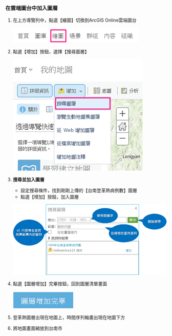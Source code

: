 ### 在雲端圖台中加入圖層

1.  在上方導覽列中，點選【繪圖】切換到ArcGIS Online雲端圖台
   
    ![](/assets/ex01/image11.png)

2.  點選【增加】按鈕，選擇【搜尋圖層】
    
    ![](/assets/ex01/image12.png)
    
3.  **搜尋並加入圖層**
    
    - 設定搜尋條件，找到剛剛上傳的【台南登革熱病例數】圖層
    - 點選【增加】按鈕，加入圖層

    ![](/assets/ex01/image13.png)

5.  點選【圖層增加】完畢按鈕，回到圖層清單畫面

    ![](/assets/ex01/image14.png)

6.  登革熱圖層出現在地圖上，時間序列軸畫出現在地圖下方

7.  將地圖畫面縮放到台南市

